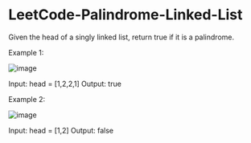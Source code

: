 # LeetCode-Palindrome-Linked-List


Given the head of a singly linked list, return true if it is a palindrome.

 

Example 1:


![image](https://user-images.githubusercontent.com/62164797/122324243-1ad8ac80-cf46-11eb-9866-16b6c3502e4f.png)



Input: head = [1,2,2,1]
Output: true


Example 2:


![image](https://user-images.githubusercontent.com/62164797/122324274-24faab00-cf46-11eb-9842-60321030612a.png)


Input: head = [1,2]
Output: false

